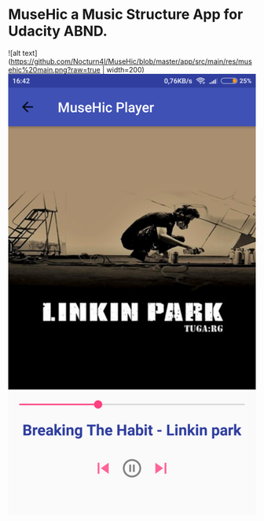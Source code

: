 # MuseHic a Music Structure App for Udacity ABND. 

![alt text](https://github.com/Nocturn4l/MuseHic/blob/master/app/src/main/res/musehic%20main.png?raw=true | width=200)
![alt text](https://github.com/Nocturn4l/MuseHic/blob/master/app/src/main/res/musehic%20player.png?raw=true)
